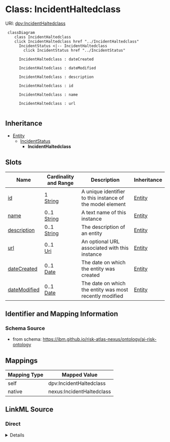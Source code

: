 

# Class: IncidentHaltedclass



URI: [dpv:IncidentHaltedclass](https://w3c.github.io/dpv/2.1/dpv/#IncidentHaltedclass)






```mermaid
 classDiagram
    class IncidentHaltedclass
    click IncidentHaltedclass href "../IncidentHaltedclass"
      IncidentStatus <|-- IncidentHaltedclass
        click IncidentStatus href "../IncidentStatus"

      IncidentHaltedclass : dateCreated

      IncidentHaltedclass : dateModified

      IncidentHaltedclass : description

      IncidentHaltedclass : id

      IncidentHaltedclass : name

      IncidentHaltedclass : url


```





## Inheritance
* [Entity](Entity.md)
    * [IncidentStatus](IncidentStatus.md)
        * **IncidentHaltedclass**



## Slots

| Name | Cardinality and Range | Description | Inheritance |
| ---  | --- | --- | --- |
| [id](id.md) | 1 <br/> [String](String.md) | A unique identifier to this instance of the model element | [Entity](Entity.md) |
| [name](name.md) | 0..1 <br/> [String](String.md) | A text name of this instance | [Entity](Entity.md) |
| [description](description.md) | 0..1 <br/> [String](String.md) | The description of an entity | [Entity](Entity.md) |
| [url](url.md) | 0..1 <br/> [Uri](Uri.md) | An optional URL associated with this instance | [Entity](Entity.md) |
| [dateCreated](dateCreated.md) | 0..1 <br/> [Date](Date.md) | The date on which the entity was created | [Entity](Entity.md) |
| [dateModified](dateModified.md) | 0..1 <br/> [Date](Date.md) | The date on which the entity was most recently modified | [Entity](Entity.md) |









## Identifier and Mapping Information







### Schema Source


* from schema: https://ibm.github.io/risk-atlas-nexus/ontology/ai-risk-ontology




## Mappings

| Mapping Type | Mapped Value |
| ---  | ---  |
| self | dpv:IncidentHaltedclass |
| native | nexus:IncidentHaltedclass |







## LinkML Source

<!-- TODO: investigate https://stackoverflow.com/questions/37606292/how-to-create-tabbed-code-blocks-in-mkdocs-or-sphinx -->

### Direct

<details>
```yaml
name: IncidentHaltedclass
from_schema: https://ibm.github.io/risk-atlas-nexus/ontology/ai-risk-ontology
is_a: IncidentStatus
class_uri: dpv:IncidentHaltedclass

```
</details>

### Induced

<details>
```yaml
name: IncidentHaltedclass
from_schema: https://ibm.github.io/risk-atlas-nexus/ontology/ai-risk-ontology
is_a: IncidentStatus
attributes:
  id:
    name: id
    description: A unique identifier to this instance of the model element. Example
      identifiers include UUID, URI, URN, etc.
    from_schema: https://ibm.github.io/risk-atlas-nexus/ontology/ai-risk-ontology
    rank: 1000
    slot_uri: schema:identifier
    identifier: true
    alias: id
    owner: IncidentHaltedclass
    domain_of:
    - Entity
    range: string
    required: true
  name:
    name: name
    description: A text name of this instance.
    from_schema: https://ibm.github.io/risk-atlas-nexus/ontology/ai-risk-ontology
    rank: 1000
    slot_uri: schema:name
    alias: name
    owner: IncidentHaltedclass
    domain_of:
    - Entity
    - BenchmarkMetadataCard
    range: string
  description:
    name: description
    description: The description of an entity
    from_schema: https://ibm.github.io/risk-atlas-nexus/ontology/ai-risk-ontology
    rank: 1000
    slot_uri: schema:description
    alias: description
    owner: IncidentHaltedclass
    domain_of:
    - Entity
    range: string
  url:
    name: url
    description: An optional URL associated with this instance.
    from_schema: https://ibm.github.io/risk-atlas-nexus/ontology/ai-risk-ontology
    rank: 1000
    slot_uri: schema:url
    alias: url
    owner: IncidentHaltedclass
    domain_of:
    - Entity
    range: uri
  dateCreated:
    name: dateCreated
    description: The date on which the entity was created.
    from_schema: https://ibm.github.io/risk-atlas-nexus/ontology/ai-risk-ontology
    rank: 1000
    slot_uri: schema:dateCreated
    alias: dateCreated
    owner: IncidentHaltedclass
    domain_of:
    - Entity
    range: date
    required: false
  dateModified:
    name: dateModified
    description: The date on which the entity was most recently modified.
    from_schema: https://ibm.github.io/risk-atlas-nexus/ontology/ai-risk-ontology
    rank: 1000
    slot_uri: schema:dateModified
    alias: dateModified
    owner: IncidentHaltedclass
    domain_of:
    - Entity
    range: date
    required: false
class_uri: dpv:IncidentHaltedclass

```
</details>
